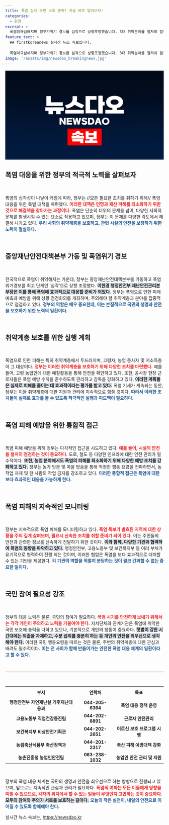 ```yaml
---
title: 폭염 심각 국민 보호 총력! 지금 바로 알아보자!
categories:
  - 환경
excerpt: >
  폭염이극심해지며 정부가위기 경보를 심각으로 상향조정했습니다. 3대 취약분야를 철저히 점검하고, 폭염 예방 조치를 강화할 예정입니다. 폭염 피해를 최소화하기 위한 정부의 총력 대응이 시작됩니다!
feature_text: >
  ## firstkoreanews 실시간 뉴스 속보입니다.

  폭염이극심해지며 정부가위기 경보를 심각으로 상향조정했습니다. 3대 취약분야를 철저히 점검하고, 폭염 예방 조치를 강화할 예정입니다. 폭염 피해를 최소화하기 위한 정부의 총력 대응이 시작됩니다!
image: '/assets/img/newsdao_breakingnews.jpg'
---
```


<p><img src="/assets/img/newsdao_breakingnews.jpg" alt="firstkoreanews 속보" /></p>

<h2 data-ke-size="size26">폭염 대응을 위한 정부의 적극적 노력을 살펴보자</h2>

<p data-ke-size="size16">&nbsp;</p>

<p>폭염의 심각성이 나날이 커짐에 따라, 정부는 //모든 필요한 조치를 취하기 위해// 폭염 대응을 위한 특별 대책을 마련했다. <b><span style="color: #ee2323;">이러한 대책은 인명과 재산 피해를 최소화하기 위한 것으로 해결책을 찾아가는 과정이다.</span></b> 폭염은 단순히 더위의 문제를 넘어, 다양한 사회적 문제를 발생시킬 수 있는 요소로 작용하고 있으며, 정부는 이 문제를 다양한 각도에서 해결해 나가고 있다. <b><span style="color: #1a5490;">우리 사회의 취약계층을 보호하고, 관련 시설의 안전을 보장하기 위한 노력이 절실하다.</span></b> </p>

<p data-ke-size="size16">&nbsp;</p>

<h2 data-ke-size="size26">중앙재난안전대책본부 가동 및 폭염위기 경보</h2>

<p data-ke-size="size16">&nbsp;</p>

<p>전국적으로 폭염이 취약해지는 가운데, 정부는 중앙재난안전대책본부를 가동하고 폭염 위기경보를 최고 단계인 ‘심각’으로 상향 조정했다. <b><span style="background-color: #21538527;">이한경 행정안전부 재난안전관리본부장은 이를 통해 폭염에 효과적으로 대응할 준비가 되었다</span>.</b> 정부는 폭염으로 인한 피해 예측과 예방을 위해 상황 점검회의를 개최하며, 주의해야 할 취약계층과 분야를 집중적으로 점검하고 있다. <b><span style="color: #1a5490;">정부의 역할은 매우 중요한데, 이는 본질적으로 국민의 생명과 안전을 보호하기 위한 노력의 일환이다.</span></b></p>

<p data-ke-size="size16">&nbsp;</p>

<h2 data-ke-size="size26">취약계층 보호를 위한 실행 계획</h2>

<p data-ke-size="size16">&nbsp;</p>

<p>폭염으로 인한 피해는 특히 취약계층에서 두드러지며, 고령자, 농업 종사자 및 저소득층이 그 대상이다. <b><span style="color: #ee2323;">정부는 이러한 취약계층을 보호하기 위해 다양한 조치를 마련했다.</span></b> 예를 들어, 고령 농업인에 대한 예찰활동을 통해 안전을 확인하고 있다. 또한, 공사장 현장 근로자들은 폭염 예방 수칙을 준수하도록 관리하고 감독을 강화하고 있다. <b><span style="background-color: #21538527;">이러한 계획들은 실제로 피해를 줄이는 데 효과적이라는 평가를 받고 있다.</span></b> 폭염 기세가 계속되는 동안, 정부는 이들 취약계층에 대한 지원과 관리에 지속적으로 힘쓸 것이다. <b><span style="color: #1a5490;">따라서 이러한 조치들이 실제로 효과를 볼 수 있도록 적극적인 실행과 피드백이 필요하다.</span></b></p>

<p data-ke-size="size16">&nbsp;</p>

<h2 data-ke-size="size26">폭염 피해 예방을 위한 통합적 접근</h2>

<p data-ke-size="size16">&nbsp;</p>

<p>폭염 피해 예방을 위해 정부는 다각적인 접근을 시도하고 있다. <b><span style="color: #ee2323;">예를 들어, 시설의 안전을 철저히 점검하는 것이 중요하다.</span></b> 도로, 철도 등 다양한 인프라에 대한 안전 관리가 필수적이다. <b><span style="background-color: #21538527;">또한, 농업 분야에서도 폭염의 피해를 최소화하기 위해 다양한 예방 조치를 강화하고 있다.</span></b> 정부는 농가 방문 및 마을 방송을 통해 적정한 행동 요령을 전파하면서, 농작업 자제 및 한 사람의 작업 금지를 강조하고 있다. <b><span style="color: #1a5490;">이러한 통합적 접근은 폭염에 대한 보다 효과적인 대응을 가능하게 한다.</span></b></p>

<p data-ke-size="size16">&nbsp;</p>

<h2 data-ke-size="size26">폭염 피해의 지속적인 모니터링</h2>

<p data-ke-size="size16">&nbsp;</p>

<p>정부는 지속적으로 폭염 피해를 모니터링하고 있다. <b><span style="color: #ee2323;">폭염 특보가 발효된 지역에 대한 상황을 주의 깊게 살펴보며, 필요시 신속한 조치를 취할 준비가 되어 있다.</span></b> 이는 주민들의 안전과 관련한 정보를 신속하게 전달하기 위한 것이다. <b><span style="background-color: #21538527;">이와 함께, 다양한 기관과 협력하여 폭염의 동향을 파악하고 있다.</span></b> 행정안전부, 고용노동부 및 보건복지부 등 여러 부처가 유기적으로 협력하여 진행 되는 것이며, 이러한 협업은 폭염을 보다 효과적으로 대처할 수 있는 기반을 제공한다. <b><span style="color: #1a5490;">각 기관의 역할을 적절히 분담하는 것이 결코 간과할 수 없는 중요한 일이다.</span></b></p>

<p data-ke-size="size16">&nbsp;</p>

<h2 data-ke-size="size26">국민 참여 필요성 강조</h2>

<p data-ke-size="size16">&nbsp;</p>

<p>정부의 대응 노력은 물론, 국민의 참여가 필요하다. <b><span style="color: #ee2323;">폭염 시기를 안전하게 보내기 위해서는 각각 개인이 주의하고 노력을 기울여야 한다.</span></b> 자치단체와 관계기관은 폭염에 취약한 국민 보호에 총력을 다하고 있으나, 기본적으로 개인의 행동이 중요하다. <b><span style="background-color: #21538527;">햇볕이 강한 시간대에는 외출을 자제하고, 수분 섭취를 충분히 하는 등 개인의 안전을 최우선으로 생각해야 한다.</span></b> 이러한 국민 행동요령을 따르는 것은 물론, 주변의 취약계층에 대한 관심과 배려도 필수적이다. <b><span style="color: #1a5490;">이는 전 사회가 함께 만들어가는 안전한 폭염 대응 체계의 일환이라고 할 수 있다.</span></b></p>

<p data-ke-size="size16">&nbsp;</p>

<hr>

<p data-ke-size="size16">&nbsp;</p> 

<table style="width:100%;">
  <tr>
    <th style="text-align: center; height: 30px;"><b>부서</b></th>
    <th style="text-align: center; height: 30px;"><b>연락처</b></th>
    <th style="text-align: center; height: 30px;"><b>목표</b></th>
  </tr>
  <tr>
    <td style="text-align: center; height: 17px;"><b>행정안전부 자연재난실 기후재난대응과</b></td>
    <td style="text-align: center; height: 17px;"><b>044-205-6364</b></td>
    <td style="text-align: center; height: 17px;"><b>폭염 대응 정책 운영</b></td>
  </tr>
  <tr>
    <td style="text-align: center; height: 17px;"><b>고용노동부 직업건강증진팀</b></td>
    <td style="text-align: center; height: 17px;"><b>044-202-8891</b></td>
    <td style="text-align: center; height: 17px;"><b>근로자 안전관리</b></td>
  </tr>
  <tr>
    <td style="text-align: center; height: 17px;"><b>보건복지부 비상안전기획관</b></td>
    <td style="text-align: center; height: 17px;"><b>044-202-2651</b></td>
    <td style="text-align: center; height: 17px;"><b>어르신 보호 프로그램 시행</b></td>
  </tr>
  <tr>
    <td style="text-align: center; height: 17px;"><b>농림축산식품부 축산정책과</b></td>
    <td style="text-align: center; height: 17px;"><b>044-201-2317</b></td>
    <td style="text-align: center; height: 17px;"><b>축산 피해 예방대책 강화</b></td>
  </tr>
  <tr>
    <td style="text-align: center; height: 17px;"><b>농촌진흥청 농업인안전팀</b></td>
    <td style="text-align: center; height: 17px;"><b>063-238-1032</b></td>
    <td style="text-align: center; height: 17px;"><b>농업인 안전 관리 및 지원</b></td>
  </tr>
</table>

<p data-ke-size="size16">&nbsp;</p> 

<p>정부의 폭염 대응 체계는 국민의 생명과 안전을 최우선으로 하는 방향으로 진행되고 있으며, 앞으로도 지속적인 관심과 관리가 필요하다. <b><span style="color: #ee2323;">폭염의 여파는 모든 이들에게 영향을 미칠 수 있으므로, 각자의 위치에서 할 수 있는 일들이 무엇인지 고민하는 것이 중요하다.</span></b> <b><span style="background-color: #21538527;">모두의 참여와 주의가 서로를 보호하는 길이다.</span></b> <b><span style="color: #1a5490;">오늘의 작은 실천이, 내일의 안전으로 이어질 수 있도록 함께해야 한다.</span></b></p>
실시간 뉴스 속보는, <a href="https://newsdao.kr" rel="dofollow">https://newsdao.kr</a>


